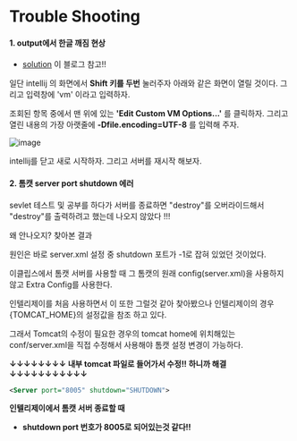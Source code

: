 # Trouble Shooting

#### 1. output에서 한글 깨짐 현상

- [solution](https://freehoon.tistory.com/146) 이 블로그 참고!!

일단 intellij 의 화면에서 **Shift 키를 두번** 눌러주자
아래와 같은 화면이 열릴 것이다.
그리고 입력창에 'vm' 이라고 입력하자.

조회된 항목 중에서 맨 위에 있는 **'Edit Custom VM Options...'** 를 클릭하자.
그리고 열린 내용의 가장 아랫줄에 **-Dfile.encoding=UTF-8** 를 입력해 주자.

![image](https://user-images.githubusercontent.com/55625864/84768117-a4416000-b00e-11ea-9f2b-0e4b23c15967.png)

intellij를 닫고 새로 시작하자.
그리고 서버를 재시작 해보자.



#### 2. 톰캣 server port shutdown 에러

sevlet 테스트 및 공부를 하다가 서버를 종료하면 "destroy"를 오버라이드해서 "destroy"를 출력하려고 했는데 나오지 않았다 !!!

왜 안나오지? 찾아본 결과 

 원인은 바로 server.xml 설정 중 shutdown 포트가 -1로 잡혀 있었던 것이었다.	



이클립스에서 톰캣 서버를 사용할 때 그 톰캣의 원래 config(server.xml)을 사용하지 않고 Extra Config를 사용한다.

인텔리제이를 처음 사용하면서 이 또한 그럴것 같아 찾아봤으나 인텔리제이의 경우 {TOMCAT_HOME}의 설정값을 참조 하고 있다. 

그래서 Tomcat의 수정이 필요한 경우의 tomcat home에 위치해있는 conf/server.xml을 직접 수정해서 사용해야 톰캣 설정 변경이 가능하다.

**↓↓↓↓↓↓↓↓ 내부 tomcat 파일로 들어가서 수정!! 하니까 해결 ↓↓↓↓↓↓↓↓↓↓↓**

```xml
<Server port="8005" shutdown="SHUTDOWN">
```

**인텔리제이에서 톰캣 서버 종료할 때**

- **shutdown port 번호가 8005로 되어있는것 같다!!**



